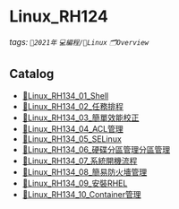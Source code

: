 Linux_RH124
===
###### tags: `📆2021年` `💻編程/🐧Linux`  `🗂Overview`

Catalog
---
- [🐧Linux_RH134_01_Shell]()
- [🐧Linux_RH134_02_任務排程]()
- [🐧Linux_RH134_03_簡單效能校正]()
- [🐧Linux_RH134_04_ACL管理]()
- [🐧Linux_RH134_05_SELinux]()
- [🐧Linux_RH134_06_硬碟分區管理分區管理]()
- [🐧Linux_RH134_07_系統開機流程]()
- [🐧Linux_RH134_08_簡易防火墻管理]()
- [🐧Linux_RH134_09_安裝RHEL]()
- [🐧Linux_RH134_10_Container管理]()